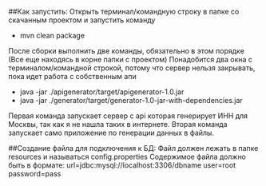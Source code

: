 ##Как запустить:
Открыть терминал/командную строку в папке со скачанным проектом и запустить команду
* mvn clean package

После сборки выполнить две команды, обязательно в этом порядке 
(Все еще находясь в корне папки с проектом)
Понадобится два окна с терминалом/командной строкой, потому что сервер нельзя закрывать, пока идет работа с собственным апи
* java -jar ./apigenerator/target/apigenerator-1.0.jar 
* java -jar ./generator/target/generator-1.0-jar-with-dependencies.jar 

Первая команда запускает сервер с api которая генерирует ИНН для Москвы, так как я не нашла таких в интернете.
Вторая команда запускает само приложение по генерации данных в файлы.

##Создание файла для подключения к БД:
Файл должен лежать в папке resources и называться config.properties
Содержимое файла должно быть в формате:
 url=jdbc:mysql://localhost:3306/dbname
 user=root
 password=pass
 


